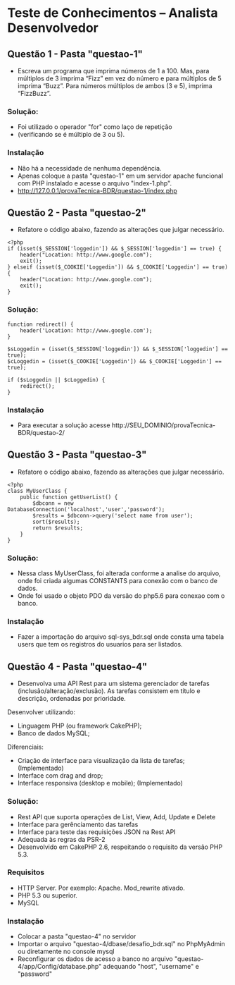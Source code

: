 # Teste de Conhecimentos – Analista Desenvolvedor

## Questão 1 - Pasta "questao-1"
* Escreva um programa que imprima números de 1 a 100. Mas, para múltiplos de 3 imprima “Fizz” em vez do número e para múltiplos de 5 imprima “Buzz”. Para números múltiplos de ambos (3 e 5), imprima “FizzBuzz”.

### Solução: 
* Foi utilizado o operador "for" como laço de repetição
* (verificando se é múltiplo de 3 ou 5).

### Instalação
* Não há a necessidade de nenhuma dependência.
* Apenas coloque a pasta "questao-1" em um servidor apache funcional com PHP instalado e acesse o arquivo "index-1.php".
* http://127.0.0.1/provaTecnica-BDR/questao-1/index.php

## Questão 2 - Pasta "questao-2"
* Refatore o código abaixo, fazendo as alterações que julgar necessário.
```
<?php
if (isset($_SESSION['loggedin']) && $_SESSION['loggedin'] == true) {
    header("Location: http://www.google.com");
    exit();
} elseif (isset($_COOKIE['Loggedin']) && $_COOKIE['Loggedin'] == true) {
    header("Location: http://www.google.com");
    exit();
}
```

### Solução: 
```
function redirect() {
    header('Location: http://www.google.com');
}

$sLoggedin = (isset($_SESSION['loggedin']) && $_SESSION['loggedin'] == true);
$cLoggedin = (isset($_COOKIE['Loggedin']) && $_COOKIE['Loggedin'] == true);

if ($sLoggedin || $cLoggedin) {
    redirect();
}
```

### Instalação
* Para executar a solução acesse http://SEU_DOMINIO/provaTecnica-BDR/questao-2/

## Questão 3 - Pasta "questao-3"
* Refatore o código abaixo, fazendo as alterações que julgar necessário.
```
<?php
class MyUserClass {
    public function getUserList() {
        $dbconn = new DatabaseConnection('localhost','user','password');
        $results = $dbconn->query('select name from user');
        sort($results);
        return $results;
    }
}
```

### Solução: 
* Nessa class MyUserClass, foi alterada conforme a analise do arquivo, onde foi criada algumas CONSTANTS para conexão com o banco de dados.
* Onde foi usado o objeto PDO da versão do php5.6 para conexao com o banco.

### Instalação
* Fazer a importação do arquivo sql-sys_bdr.sql onde consta uma tabela users que tem os registros do usuarios para ser listados.

## Questão 4 - Pasta "questao-4"
* Desenvolva uma API Rest para um sistema gerenciador de tarefas (inclusão/alteração/exclusão). As tarefas consistem em título e descrição, ordenadas por prioridade.

Desenvolver utilizando:
* Linguagem PHP (ou framework CakePHP);
* Banco de dados MySQL;

Diferenciais:
* Criação de interface para visualização da lista de tarefas; (Implementado)
* Interface com drag and drop;
* Interface responsiva (desktop e mobile); (Implementado)

### Solução: 
- Rest API que suporta operações de List, View, Add, Update e Delete
- Interface para gerênciamento das tarefas
- Interface para teste das requisições JSON na Rest API
- Adequada às regras da PSR-2
- Desenvolvido em CakePHP 2.6, respeitando o requisito da versão PHP 5.3.

### Requisitos
* HTTP Server. Por exemplo: Apache. Mod_rewrite ativado.
* PHP 5.3 ou superior.
* MySQL

### Instalação
* Colocar a pasta "questao-4" no servidor
* Importar o arquivo "questao-4/dbase/desafio_bdr.sql" no PhpMyAdmin ou diretamente no console mysql
* Reconfigurar os dados de acesso a banco no arquivo "questao-4/app/Config/database.php" adequando "host", "username" e "password"
